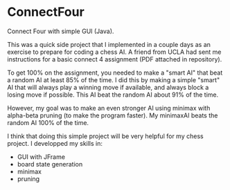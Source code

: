 # ConnectFour
Connect Four with simple GUI (Java). 

This was a quick side project that I implemented in a couple days as an exercise to prepare for coding a chess AI.
A friend from UCLA had sent me instructions for a basic connect 4 assignment (PDF attached in repository).

To get 100% on the assignment, you needed to make a "smart AI" that beat a random AI at least 85% of the time.
I did this by making a simple "smart" AI that will always play a winning move if available, and always block
a losing move if possible. This AI beat the random AI about 91% of the time.

However, my goal was to make an even stronger AI using minimax with alpha-beta pruning (to make the program faster). 
My minimaxAI beats the random AI 100% of the time. 

I think that doing this simple project will be very helpful for my chess project. I developped my skills in:

- GUI with JFrame
- board state generation
- minimax
- pruning


